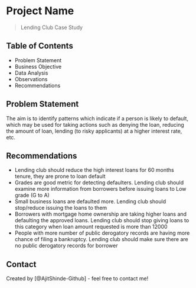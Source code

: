 # Project Name
> Lending Club Case Study


## Table of Contents
* Problem Statement
* Business Objective
* Data Analysis
* Observations
* Recommendations

<!-- You can include any other section that is pertinent to your problem -->

## Problem Statement
The aim is to identify patterns which indicate if a person is likely to default, which may be used for taking actions such as denying the loan, reducing the amount of loan, lending (to risky applicants) at a higher interest rate, etc.

<!-- You don't have to answer all the questions - just the ones relevant to your project. -->

## Recommendations
- Lending club should reduce the high interest loans for 60 months tenure, they are prone to loan default
- Grades are good metric for detecting defaulters. Lending club should examine more information from borrowers before issuing loans to Low grade (G to A)
- Small business loans are defaulted more. Lending club should stop/reduce issuing the loans to them
- Borrowers with mortgage home ownership are taking higher loans and defaulting the approved loans. Lending club should stop giving loans to this category when loan amount requested is more than 12000
- People with more number of public derogatory records are having more chance of filing a bankruptcy. Lending club should make sure there are no public derogatory records for borrower

<!-- You don't have to answer all the questions - just the ones relevant to your project. -->




## Contact
Created by [@AjitShinde-Github] - feel free to contact me!


<!-- Optional -->
<!-- ## License -->
<!-- This project is open source and available under the [... License](). -->

<!-- You don't have to include all sections - just the one's relevant to your project -->
